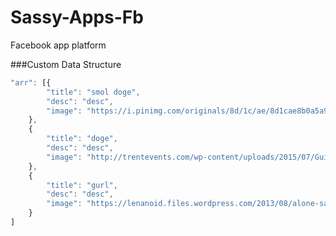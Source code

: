# Sassy-Apps-Fb
Facebook app platform


###Custom Data Structure
```javascript
"arr": [{
		"title": "smol doge",
		"desc": "desc",
		"image": "https://i.pinimg.com/originals/8d/1c/ae/8d1cae8b0a5a9df0a43edd45b742a1be.jpg"
	},
	{
		"title": "doge",
		"desc": "desc",
		"image": "http://trentevents.com/wp-content/uploads/2015/07/Guide-Dogs-Puppy.jpg"
	},
	{
		"title": "gurl",
		"desc": "desc",
		"image": "https://lenanoid.files.wordpress.com/2013/08/alone-sad-girl-cute-adorable.jpg"
	}
]
```
